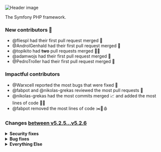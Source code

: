 ![Header image](https://repository-images.githubusercontent.com/458058/af6a9d00-9374-11e9-887c-917673d9fe68)

The Symfony PHP framework.

### New contributors 🥰

 * @fliespl had their first pull request merged 🥇
 * @AndrolGenhald had their first pull request merged 🥇
 * @topikito had **two** pull requests merged 🥇🥇
 * @adamwojs had their first pull request merged 🥇
 * @PedroTroller had their first pull request merged 🥇

### Impactful contributors

 * @Warxcell reported the most bugs that were fixed 🐛
 * @fabpot and @nikolas-grekas reviewed the most pull requests 👀
 * @nikolas-grekas had the most commits merged 📈 and added the most lines of code 🏋️‍♂️
 * @fabpot removed the most lines of code ✂️🔪🩸

### Changes <a href="https://github.com/symfony/symfony/compare/v5.2.5...v5.2.6">between v5.2.5...v5.2.6</a>

<details><summary><b>Security fixes</b></summary>

<br>

 * [Security] Use concrete UserInterface and UserProviderInterface classes in the tests #40609 by @wouterj (reviewed by @chalasr, @Nyholm)
 * [Security] Use more concrete user classes in tests #40612 by @wouterj (reviewed by @chalasr)
 * [Security] Handle properly 'auto' option for remember me cookie security #40537 by @fliespl (reviewed by @nicolas-grekas)
 * [Security] Refresh original user in SwitchUserListener #39992 by @AndrolGenhald (reviewed by @derrabus, @fabpot, @maxhelias, @OskarStark)

</details>

<details><summary><b>Bug fixes</b></summary>

<br>

 * [Form] error if the input string couldn't be parsed as a date #40598 by @xabbuh (reviewed by @fabpot, @kamil-jakubowski, @OskarStark)
 * [HttpClient] fix using stream_copy_to_stream() with responses cast to php streams #40587 by @nicolas-grekas (reviewed by @fabpot, @Nyholm)
 * [Form] IntegerType: Always use en for IntegerToLocalizedStringTransformer #40510 by @Warxcell (reviewed by @derrabus, @xabbuh, @yceruto)
 * Uses the correct assignment action for console options depending if they are short or long #40593 by @topikito (reviewed by @chalasr, @Nyholm)
 * [HttpKernel] ConfigDataCollector to return known data without the need of a Kernel #40535 by @topikito (reviewed by @derrabus, @fabpot, @nicolas-grekas, @Nyholm, @stof)
 * Fix Trying to clone an uncloneable object of class #40568 by @jderusse (reviewed by @nicolas-grekas)
 * [PhpUnitBridge] fix reported class when deprecated method is static #40558 by @xabbuh (reviewed by @nicolas-grekas)
 * [Translation] Fix update existing key with existing +int-icu domain #40552 by @axi (reviewed by @nicolas-grekas, @stof)
 * Fixed parsing deprecated definitions without message key #40541 by @adamwojs (reviewed by @nicolas-grekas)
 * [Validator] Avoid triggering the autoloader for user-input values #40506 by @Seldaek (reviewed by @nicolas-grekas, @Ocramius, @ro0NL, @stof)
 * Security Hardening - unserialize DumpDataCollector #40546 by @jderusse (reviewed by @nicolas-grekas)
 * [DependencyInjection] Fix return type of getSubscribedServices() #40423 by @derrabus (reviewed by @fabpot, @jderusse, @nicolas-grekas, @OskarStark, @stof)
 * Be explicit about anchor background color in profiler toolbar #40475 by @bezin (reviewed by @nicolas-grekas)
 * [Bridge\Twig] Add 'form-control-range' for range input type #40472 by @Oviglo (reviewed by @AngelFQC, @nicolas-grekas)
 * [ErrorHandler] Fix error caused by `include` + open_basedir #40242 by @stlrnz (reviewed by @nicolas-grekas)
 * [FrameworkBundle] Make the TestBrowserToken interchangeable with other tokens #40368 by @Seldaek (reviewed by @chalasr, @nicolas-grekas)
 * [Mailer] make async-ses required #40481 by @jderusse (reviewed by @fabpot)
 * [Mime] Escape commas in address names #39866 by @YaFou (reviewed by @Cartman34, @fabpot, @fbourigault, @maxhelias, @sstok)
 * Check if templating engine supports given view #40373 by @fritzmg (reviewed by @fabpot)
 * [Console] Fix type of InputOption::$default #40428 by @oliverklee (reviewed by @chalasr, @derrabus, @dmaicher, @jderusse)
 * [TwigBridge] Fix "Serialization of 'Closure'" error when rendering an TemplatedEmail #40446 by @jderusse (reviewed by @derrabus, @fabpot, @nicolas-grekas)
 * Fix `ConstraintViolation#getMessageTemplate()` to always return `string` #40416 by @Ocramius (reviewed by @derrabus, @fabpot, @xabbuh)
 * [DoctrineBridge] Fix eventListener initialization when eventSubscriber constructor dispatch an event #40425 by @jderusse (reviewed by @chalasr, @fabpot)
 * [FrameworkBundle] Fix PropertyAccess definition when not in debug #40313 by @PedroTroller (reviewed by @derrabus, @fabpot, @nicolas-grekas)
 * [Form] clear unchecked choice radio boxes even if clear missing is set to false #40417 by @xabbuh (reviewed by @fabpot, @yceruto)
 * [ErrorHandler] Added missing type annotations to FlattenException #40388 by @derrabus (reviewed by @fabpot, @stof, @yceruto)
 * [TwigBridge] Allow version 3 of the Twig extra packages #40407 by @derrabus (reviewed by @fabpot)

</details>

<details><summary><b>Everything Else</b></summary>

<br>

 * Release v5.2.6 #40617 by @fabpot (reviewed by @mary-doc)
 * [HttpKernel] fix docblock #40611 by @xabbuh (reviewed by @derrabus, @Nyholm, @OskarStark, @wouterj)
 * [Filesystem] Fix dumpFile() method call #40608 by @sebpacz (reviewed by @Nyholm, @xabbuh)
 * [Form] skip intl dependent tests if the extension is missing #40606 by @xabbuh
 * [VarDumper] make DateCaster tests timezone-agnostic #40599 by @xabbuh (reviewed by @Nyholm)
 * [travis] remove cache of composer.lock for deps=low #40559 by @nicolas-grekas
 * [Filesystem] Fix comment with typo #40560 by @sebpacz (reviewed by @nicolas-grekas)
 * [travis] use packagist API v2 #40557 by @nicolas-grekas
 * [Contracts] Fix branch name in README.md links #40553 by @chalasr (reviewed by @nicolas-grekas)
 * [HttpClient] remove using $http_response_header #40538 by @nicolas-grekas (reviewed by @fabpot, @jderusse, @stof)
 * [Translation] fix test case name #40470 by @nicolas-grekas (reviewed by @chalasr)
 * [4.4] Fix wrong namespace in tests #40464 by @chalasr (reviewed by @derrabus)
 * [RateLimiter] [5.2] Fix wrong namespace in tests #40465 by @chalasr (reviewed by @derrabus)
 * [Routing] Remove unnecessary references to User class in test fixtures #40463 by @chalasr (reviewed by @derrabus)
 * [Mailer] fix lowest allowed dependencies #40455 by @xabbuh (reviewed by @Nyholm)
 * Update translations for Norwegian Nynorsk (nn) #38756 #40435 by @glye (reviewed by @fabpot, @Nyholm)

</details>
